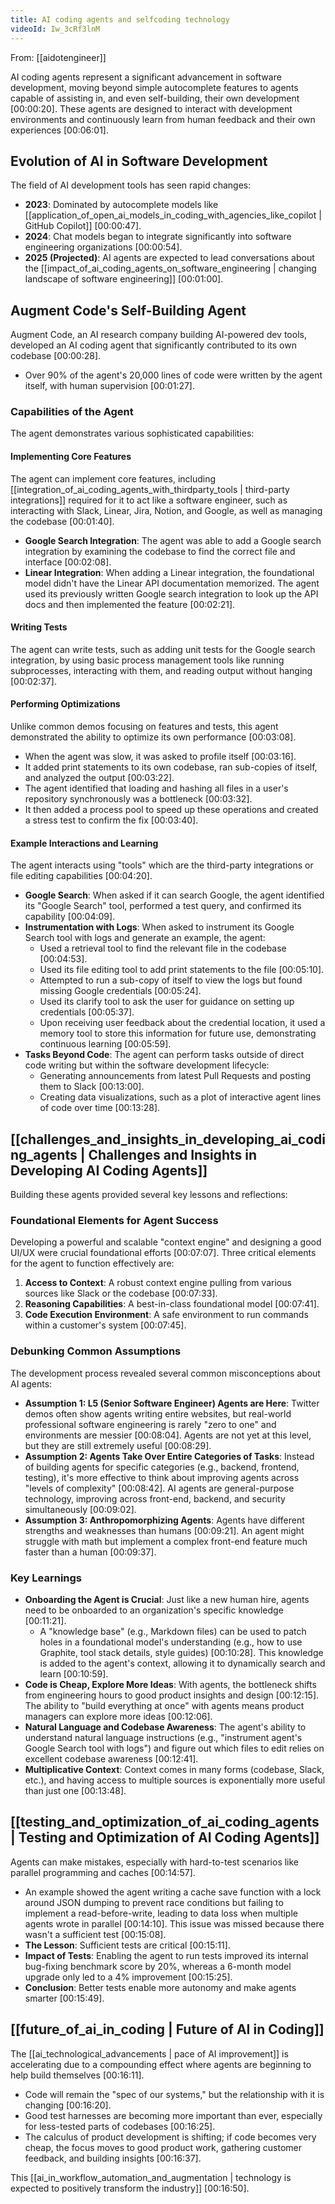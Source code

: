 ```yaml
---
title: AI coding agents and selfcoding technology
videoId: Iw_3cRf3lnM
---
```


From: [[aidotengineer]] <br/> 

AI coding agents represent a significant advancement in software development, moving beyond simple autocomplete features to agents capable of assisting in, and even self-building, their own development <a class="yt-timestamp" data-t="00:00:20">[00:00:20]</a>. These agents are designed to interact with development environments and continuously learn from human feedback and their own experiences <a class="yt-timestamp" data-t="00:06:01">[00:06:01]</a>.

## Evolution of AI in Software Development

The field of AI development tools has seen rapid changes:
*   **2023**: Dominated by autocomplete models like [[application_of_open_ai_models_in_coding_with_agencies_like_copilot | GitHub Copilot]] <a class="yt-timestamp" data-t="00:00:47">[00:00:47]</a>.
*   **2024**: Chat models began to integrate significantly into software engineering organizations <a class="yt-timestamp" data-t="00:00:54">[00:00:54]</a>.
*   **2025 (Projected)**: AI agents are expected to lead conversations about the [[impact_of_ai_coding_agents_on_software_engineering | changing landscape of software engineering]] <a class="yt-timestamp" data-t="00:01:00">[00:01:00]</a>.

## Augment Code's Self-Building Agent

Augment Code, an AI research company building AI-powered dev tools, developed an AI coding agent that significantly contributed to its own codebase <a class="yt-timestamp" data-t="00:00:28">[00:00:28]</a>.
*   Over 90% of the agent's 20,000 lines of code were written by the agent itself, with human supervision <a class="yt-timestamp" data-t="00:01:27">[00:01:27]</a>.

### Capabilities of the Agent

The agent demonstrates various sophisticated capabilities:

#### Implementing Core Features
The agent can implement core features, including [[integration_of_ai_coding_agents_with_thirdparty_tools | third-party integrations]] required for it to act like a software engineer, such as interacting with Slack, Linear, Jira, Notion, and Google, as well as managing the codebase <a class="yt-timestamp" data-t="00:01:40">[00:01:40]</a>.
*   **Google Search Integration**: The agent was able to add a Google search integration by examining the codebase to find the correct file and interface <a class="yt-timestamp" data-t="00:02:08">[00:02:08]</a>.
*   **Linear Integration**: When adding a Linear integration, the foundational model didn't have the Linear API documentation memorized. The agent used its previously written Google search integration to look up the API docs and then implemented the feature <a class="yt-timestamp" data-t="00:02:21">[00:02:21]</a>.

#### Writing Tests
The agent can write tests, such as adding unit tests for the Google search integration, by using basic process management tools like running subprocesses, interacting with them, and reading output without hanging <a class="yt-timestamp" data-t="00:02:37">[00:02:37]</a>.

#### Performing Optimizations
Unlike common demos focusing on features and tests, this agent demonstrated the ability to optimize its own performance <a class="yt-timestamp" data-t="00:03:08">[00:03:08]</a>.
*   When the agent was slow, it was asked to profile itself <a class="yt-timestamp" data-t="00:03:16">[00:03:16]</a>.
*   It added print statements to its own codebase, ran sub-copies of itself, and analyzed the output <a class="yt-timestamp" data-t="00:03:22">[00:03:22]</a>.
*   The agent identified that loading and hashing all files in a user's repository synchronously was a bottleneck <a class="yt-timestamp" data-t="00:03:32">[00:03:32]</a>.
*   It then added a process pool to speed up these operations and created a stress test to confirm the fix <a class="yt-timestamp" data-t="00:03:40">[00:03:40]</a>.

#### Example Interactions and Learning
The agent interacts using "tools" which are the third-party integrations or file editing capabilities <a class="yt-timestamp" data-t="00:04:20">[00:04:20]</a>.
*   **Google Search**: When asked if it can search Google, the agent identified its "Google Search" tool, performed a test query, and confirmed its capability <a class="yt-timestamp" data-t="00:04:09">[00:04:09]</a>.
*   **Instrumentation with Logs**: When asked to instrument its Google Search tool with logs and generate an example, the agent:
    *   Used a retrieval tool to find the relevant file in the codebase <a class="yt-timestamp" data-t="00:04:53">[00:04:53]</a>.
    *   Used its file editing tool to add print statements to the file <a class="yt-timestamp" data-t="00:05:10">[00:05:10]</a>.
    *   Attempted to run a sub-copy of itself to view the logs but found missing Google credentials <a class="yt-timestamp" data-t="00:05:24">[00:05:24]</a>.
    *   Used its clarify tool to ask the user for guidance on setting up credentials <a class="yt-timestamp" data-t="00:05:37">[00:05:37]</a>.
    *   Upon receiving user feedback about the credential location, it used a memory tool to store this information for future use, demonstrating continuous learning <a class="yt-timestamp" data-t="00:05:59">[00:05:59]</a>.
*   **Tasks Beyond Code**: The agent can perform tasks outside of direct code writing but within the software development lifecycle:
    *   Generating announcements from latest Pull Requests and posting them to Slack <a class="yt-timestamp" data-t="00:13:00">[00:13:00]</a>.
    *   Creating data visualizations, such as a plot of interactive agent lines of code over time <a class="yt-timestamp" data-t="00:13:28">[00:13:28]</a>.

## [[challenges_and_insights_in_developing_ai_coding_agents | Challenges and Insights in Developing AI Coding Agents]]

Building these agents provided several key lessons and reflections:

### Foundational Elements for Agent Success
Developing a powerful and scalable "context engine" and designing a good UI/UX were crucial foundational efforts <a class="yt-timestamp" data-t="00:07:07">[00:07:07]</a>. Three critical elements for the agent to function effectively are:
1.  **Access to Context**: A robust context engine pulling from various sources like Slack or the codebase <a class="yt-timestamp" data-t="00:07:33">[00:07:33]</a>.
2.  **Reasoning Capabilities**: A best-in-class foundational model <a class="yt-timestamp" data-t="00:07:41">[00:07:41]</a>.
3.  **Code Execution Environment**: A safe environment to run commands within a customer's system <a class="yt-timestamp" data-t="00:07:45">[00:07:45]</a>.

### Debunking Common Assumptions
The development process revealed several common misconceptions about AI agents:
*   **Assumption 1: L5 (Senior Software Engineer) Agents are Here**: Twitter demos often show agents writing entire websites, but real-world professional software engineering is rarely "zero to one" and environments are messier <a class="yt-timestamp" data-t="00:08:04">[00:08:04]</a>. Agents are not yet at this level, but they are still extremely useful <a class="yt-timestamp" data-t="00:08:29">[00:08:29]</a>.
*   **Assumption 2: Agents Take Over Entire Categories of Tasks**: Instead of building agents for specific categories (e.g., backend, frontend, testing), it's more effective to think about improving agents across "levels of complexity" <a class="yt-timestamp" data-t="00:08:42">[00:08:42]</a>. AI agents are general-purpose technology, improving across front-end, backend, and security simultaneously <a class="yt-timestamp" data-t="00:09:02">[00:09:02]</a>.
*   **Assumption 3: Anthropomorphizing Agents**: Agents have different strengths and weaknesses than humans <a class="yt-timestamp" data-t="00:09:21">[00:09:21]</a>. An agent might struggle with math but implement a complex front-end feature much faster than a human <a class="yt-timestamp" data-t="00:09:37">[00:09:37]</a>.

### Key Learnings
*   **Onboarding the Agent is Crucial**: Just like a new human hire, agents need to be onboarded to an organization's specific knowledge <a class="yt-timestamp" data-t="00:11:21">[00:11:21]</a>.
    *   A "knowledge base" (e.g., Markdown files) can be used to patch holes in a foundational model's understanding (e.g., how to use Graphite, tool stack details, style guides) <a class="yt-timestamp" data-t="00:10:28">[00:10:28]</a>. This knowledge is added to the agent's context, allowing it to dynamically search and learn <a class="yt-timestamp" data-t="00:10:59">[00:10:59]</a>.
*   **Code is Cheap, Explore More Ideas**: With agents, the bottleneck shifts from engineering hours to good product insights and design <a class="yt-timestamp" data-t="00:12:15">[00:12:15]</a>. The ability to "build everything at once" with agents means product managers can explore more ideas <a class="yt-timestamp" data-t="00:12:06">[00:12:06]</a>.
*   **Natural Language and Codebase Awareness**: The agent's ability to understand natural language instructions (e.g., "instrument agent's Google Search tool with logs") and figure out which files to edit relies on excellent codebase awareness <a class="yt-timestamp" data-t="00:12:41">[00:12:41]</a>.
*   **Multiplicative Context**: Context comes in many forms (codebase, Slack, etc.), and having access to multiple sources is exponentially more useful than just one <a class="yt-timestamp" data-t="00:13:48">[00:13:48]</a>.

## [[testing_and_optimization_of_ai_coding_agents | Testing and Optimization of AI Coding Agents]]

Agents can make mistakes, especially with hard-to-test scenarios like parallel programming and caches <a class="yt-timestamp" data-t="00:14:57">[00:14:57]</a>.
*   An example showed the agent writing a cache save function with a lock around JSON dumping to prevent race conditions but failing to implement a read-before-write, leading to data loss when multiple agents wrote in parallel <a class="yt-timestamp" data-t="00:14:10">[00:14:10]</a>. This issue was missed because there wasn't a sufficient test <a class="yt-timestamp" data-t="00:15:08">[00:15:08]</a>.
*   **The Lesson**: Sufficient tests are critical <a class="yt-timestamp" data-t="00:15:11">[00:15:11]</a>.
*   **Impact of Tests**: Enabling the agent to run tests improved its internal bug-fixing benchmark score by 20%, whereas a 6-month model upgrade only led to a 4% improvement <a class="yt-timestamp" data-t="00:15:25">[00:15:25]</a>.
*   **Conclusion**: Better tests enable more autonomy and make agents smarter <a class="yt-timestamp" data-t="00:15:49">[00:15:49]</a>.

## [[future_of_ai_in_coding | Future of AI in Coding]]

The [[ai_technological_advancements | pace of AI improvement]] is accelerating due to a compounding effect where agents are beginning to help build themselves <a class="yt-timestamp" data-t="00:16:11">[00:16:11]</a>.
*   Code will remain the "spec of our systems," but the relationship with it is changing <a class="yt-timestamp" data-t="00:16:20">[00:16:20]</a>.
*   Good test harnesses are becoming more important than ever, especially for less-tested parts of codebases <a class="yt-timestamp" data-t="00:16:25">[00:16:25]</a>.
*   The calculus of product development is shifting; if code becomes very cheap, the focus moves to good product work, gathering customer feedback, and building insights <a class="yt-timestamp" data-t="00:16:37">[00:16:37]</a>.

This [[ai_in_workflow_automation_and_augmentation | technology is expected to positively transform the industry]] <a class="yt-timestamp" data-t="00:16:50">[00:16:50]</a>.